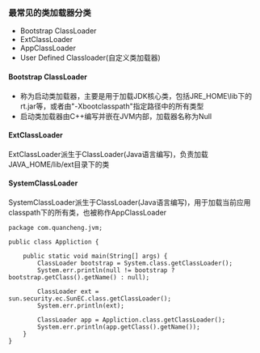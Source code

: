 ### 最常见的类加载器分类

* Bootstrap ClassLoader
* ExtClassLoader
* AppClassLoader
* User Defined Classloader\(自定义类加载器\)

#### Bootstrap ClassLoader

* 称为启动类加载器，主要是用于加载JDK核心类，包括JRE\_HOME\lib下的rt.jar等，或者由"-Xbootclasspath"指定路径中的所有类型
* 启动类加载器由C++编写并嵌在JVM内部，加载器名称为Null

#### ExtClassLoader

ExtClassLoader派生于ClassLoader\(Java语言编写\)，负责加载JAVA\_HOME/lib/ext目录下的类

#### SystemClassLoader

SystemClassLoader派生于ClassLoader\(Java语言编写\)，用于加载当前应用classpath下的所有类，也被称作AppClassLoader

```
package com.quancheng.jvm;

public class Appliction {

    public static void main(String[] args) {
        ClassLoader bootstrap = System.class.getClassLoader();
        System.err.println(null != bootstrap ? bootstrap.getClass().getName() : null);

        ClassLoader ext = sun.security.ec.SunEC.class.getClassLoader();
        System.err.println(ext);

        ClassLoader app = Appliction.class.getClassLoader();
        System.err.println(app.getClass().getName());
    }
}
```




